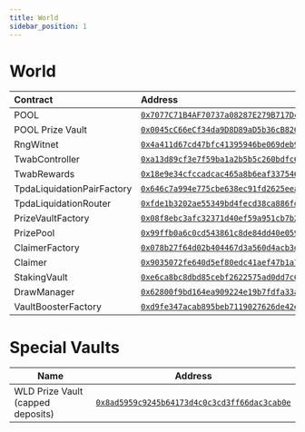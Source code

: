```yaml
---
title: World
sidebar_position: 1
---
```


# World

| Contract | Address |
| :--- | :--- |
| POOL | [`0x7077C71B4AF70737a08287E279B717Dcf64fdC57`](https://worldscan.org/address/0x7077C71B4AF70737a08287E279B717Dcf64fdC57) |
| POOL Prize Vault | [`0x0045cC66eCf34da9D8D89aD5b36cB82061c0907C`](https://worldscan.org/address/0x0045cC66eCf34da9D8D89aD5b36cB82061c0907C) |
| RngWitnet | [`0x4a411d67cd47bfc41395946be069deb97a171437`](https://worldscan.org/address/0x4a411d67cd47bfc41395946be069deb97a171437) |
| TwabController | [`0xa13d89cf3e7f59ba1a2b5b5c260bdfc64dd1044c`](https://worldscan.org/address/0xa13d89cf3e7f59ba1a2b5b5c260bdfc64dd1044c) |
| TwabRewards | [`0x18e9e34cfccadcac465a8b6eaf337546b0980897`](https://worldscan.org/address/0x18e9e34cfccadcac465a8b6eaf337546b0980897) |
| TpdaLiquidationPairFactory | [`0x646c7a994e775cbe638ec91fd2625eea77df777e`](https://worldscan.org/address/0x646c7a994e775cbe638ec91fd2625eea77df777e) |
| TpdaLiquidationRouter | [`0xfde1b3202ae55349bd4fecd38ca886fd1ed38e62`](https://worldscan.org/address/0xfde1b3202ae55349bd4fecd38ca886fd1ed38e62) |
| PrizeVaultFactory | [`0x08f8ebc3afc32371d40ef59a951cb7b2da425159`](https://worldscan.org/address/0x08f8ebc3afc32371d40ef59a951cb7b2da425159) |
| PrizePool | [`0x99ffb0a6c0cd543861c8de84dd40e059fd867dcf`](https://worldscan.org/address/0x99ffb0a6c0cd543861c8de84dd40e059fd867dcf) |
| ClaimerFactory | [`0x078b27f64d02b404467d3a560d4acb3d3736c3a6`](https://worldscan.org/address/0x078b27f64d02b404467d3a560d4acb3d3736c3a6) |
| Claimer | [`0x9035072fe640d5ef80edc41aef47b1a793809070`](https://worldscan.org/address/0x9035072fe640d5ef80edc41aef47b1a793809070) |
| StakingVault | [`0xe6ca8bc8dbd85cebf2622575ad0dd7c6a86fae44`](https://worldscan.org/address/0xe6ca8bc8dbd85cebf2622575ad0dd7c6a86fae44) |
| DrawManager | [`0x62800f9bd164ea909224e19b7fdfa33a0f3f6373`](https://worldscan.org/address/0x62800f9bd164ea909224e19b7fdfa33a0f3f6373) |
| VaultBoosterFactory | [`0xd9fe347acab895beb7119027626de42e0d44fa7d`](https://worldscan.org/address/0xd9fe347acab895beb7119027626de42e0d44fa7d) |

# Special Vaults

| Name | Address |
| ---- | ------- |
| WLD Prize Vault (capped deposits) | [`0x8ad5959c9245b64173d4c0c3cd3ff66dac3cab0e`](https://worldscan.org/address/0x8ad5959c9245b64173d4c0c3cd3ff66dac3cab0e) |
